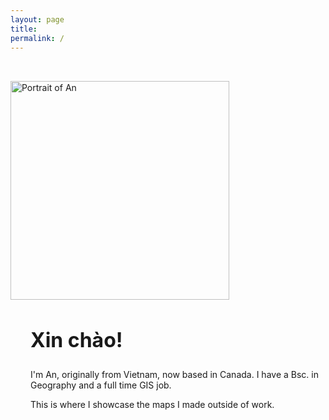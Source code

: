 ```yaml
---
layout: page
title: 
permalink: /
---
```


<div class="d-flex align-items-center" style="max-width: 800px; margin: 0 auto; padding: 2rem 0;">
  <div style="flex-shrink: 0;">
    <img src="{{ '/assets/images/Self_with_dinosaur.jpg' | relative_url }}" alt="Portrait of An"
         class="rounded-circle"
         style="width: 350px; height: 350px; object-fit: cover;">
  </div>
  <div style="margin-left: 2rem;">
    <h2 style="font-size: 2rem; font-weight: bold;">Xin chào!</h2>
    <p>
      I'm An, originally from Vietnam, now based in Canada. I have a Bsc. in Geography and a full time GIS job.
    </p>
    <p>
      This is where I showcase the maps I made outside of work.
    </p>
  </div>
</div>


